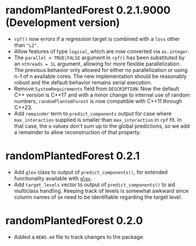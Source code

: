 # randomPlantedForest 0.2.1.9000 (Development version)

* `rpf()` now errors if a regression target is combined with a `loss` other than `"L2"`.
* Allow features of type `logical`, which are now converted via `as.integer`.
* The `parallel = TRUE|FALSE` argument in `rpf()` has been substituted by an `nthreads = 1L` argument, allowing for more flexible parallelization.
  The previous behavior only allowed for either no parallelization or using n-1 of n available cores. 
  The new implementation should be reasonably robust and the default behavior remains serial execution.
* Remove `SystemRequirements` field from `DESCRIPTION`: Now the default C++ version is C++17 and 
  with a minor change to internal use of random numbers, `randomPlantedForest` is now compatible with C++11 through C++23.
* Add `remainder` term to `predict_components` output for case where `max_interaction` supplied is smaller than `max_interaction` in `rpf` fit.
  In that case, the `m` values don't sum up to the global predictions, so we add a remainder to allow reconstruction of that property.

# randomPlantedForest 0.2.1

* Add `glex` class to output of `predict_components()`, for extended functionality available with [`glex`](https://github.com/PlantedML/glex).
* Add `target_levels` vector to output of `predict_components()` to aid multiclass handling.
Keeping track of levels is somewhat awkward since column names of `$m` need to be identifiable
regarding the target level.

# randomPlantedForest 0.2.0

* Added a `NEWS.md` file to track changes to the package.
